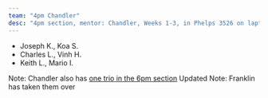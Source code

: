 ```yaml
---
team: "4pm Chandler"
desc: "4pm section, mentor: Chandler, Weeks 1-3, in Phelps 3526 on laptops"
---
```


* Joseph K., Koa S. 
* Charles L., Vinh H.
* Keith L., Mario I.

Note: Chandler also has [one trio in the 6pm section](6pm_Chandler)
Updated Note: Franklin has taken them over
